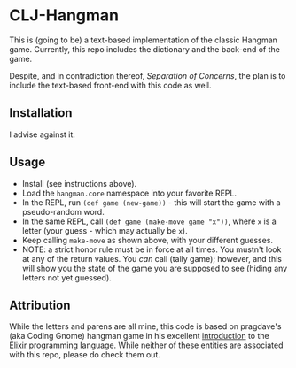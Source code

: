 # CLJ-Hangman

This is (going to be) a text-based implementation of the classic Hangman game.
Currently, this repo includes the dictionary and the back-end of the game.

Despite, and in contradiction thereof, *Separation of Concerns*, the plan is to 
include the text-based front-end with this code as well.

## Installation

I advise against it.

## Usage

- Install (see instructions above).
- Load the `hangman.core` namespace into your favorite REPL.
- In the REPL, run `(def game (new-game))` - this will start the game with a pseudo-random word.
- In the same REPL, call `(def game (make-move game "x"))`, where `x` is a letter (your guess - which may actually be `x`).
- Keep calling `make-move` as shown above, with your different guesses.
- NOTE: a strict honor rule must be in force at all times. You mustn't look at any of the return values. You *can* call (tally game); however, and this will show you the state of the game you are supposed to see (hiding any letters not yet guessed).

## Attribution
While the letters and parens are all mine, this code is based on pragdave's (aka Coding Gnome) hangman game in his excellent [introduction](https://codestool.coding-gnome.com/courses/elixir-for-programmers) to the [Elixir](https://elixir-lang.org/) programming language. While neither of these entities are associated with this repo, please do check them out.
